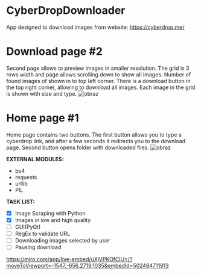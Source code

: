 # CyberDropDownloader

App designed to download images from website: https://cyberdrop.me/

# Download page #2

Second page allows to preview images in smaller resolution. The grid is 3 rows width and page allows scrolling down to show all images. Number of found images of shown in to top left corner. There is a download button in the top right corner, allowing to download all images. Each image in the grid is shown with size and type.
![obraz](https://user-images.githubusercontent.com/63920067/197774238-5f978958-d7f3-4dbf-9af6-8b24e5b2841d.png)

# Home page #1
Home page contains two buttons. The first button allows you to type a cyberdrop link, and after a few seconds it redirects you to the download page. Second button opens folder with downloaded files.
![obraz](https://user-images.githubusercontent.com/63920067/197776573-9a538057-ff19-4e90-88c2-27f1bd191626.png)


**EXTERNAL MODULES:**
* bs4
* requests
* urllib
* PIL

**TASK LIST:**
- [X] Image Scraping with Python
- [X] Images in low and high quality
- [ ] GUI(PyQt)
- [ ] RegEx to validate URL
- [ ] Downloading images selected by user
- [ ] Pausing download

https://miro.com/app/live-embed/uXjVPKOfClU=/?moveToViewport=-1547,-656,2719,1035&embedId=502484711913
